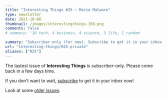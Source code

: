 ```yaml
---
title: "Interesting Things #25 — Mario Malware"
type: newsletter
date: 2021-10-08
thumbnail: /images/interestingthings-150.png
comments: false
# summary: '10 tech, 4 business, 4 science, 3 life, 1 random'

summary: "Subscriber-only (for now). Subscribe to get it in your inbox now!"
url: "interesting-things/025-private"
aliases: ["025"]
---
```


The lastest issue of **Interesting Things** is subscriber-only. Please come back in a few days time.

If you don't want to wait, [subscribe](/newsletter) to get it in your inbox now!

Look at some [older issues](/interesting-things).
